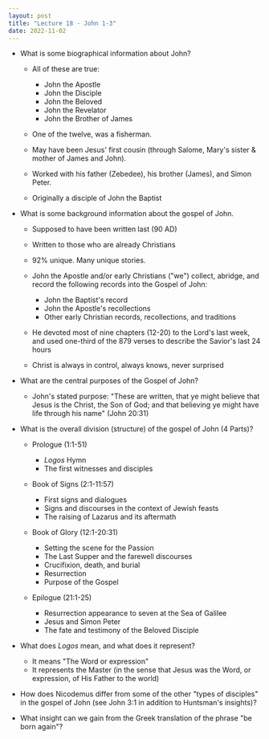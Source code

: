 ```yaml
---
layout: post
title: "Lecture 18 - John 1-3"
date: 2022-11-02
---
```


* What is some biographical information about John?
    * All of these are true:
        * John the Apostle
        * John the Disciple
        * John the Beloved
        * John the Revelator
        * John the Brother of James

    * One of the twelve, was a fisherman.
    * May have been Jesus' first cousin (through Salome, Mary's sister & mother of James and John).
    * Worked with his father (Zebedee), his brother (James), and Simon Peter.
    * Originally a disciple of John the Baptist

* What is some background information about the gospel of John.
    * Supposed to have been written last (90 AD)
    * Written to those who are already Christians
    * 92% unique. Many unique stories.
    * John the Apostle and/or early Christians ("we") collect, abridge, and record the following records into the Gospel of John:
        * John the Baptist's record
        * John the Apostle's recollections
        * Other early Christian records, recollections, and traditions

    * He devoted most of nine chapters (12-20) to the Lord's last week, and used one-third of the 879 verses to describe the Savior's last 24 hours
    * Christ is always in control, always knows, never surprised

* What are the central purposes of the Gospel of John?
    * John's stated purpose: "These are written, that ye might believe that Jesus is the Christ, the Son of God; and that believing ye might have life through his name" (John 20:31)

* What is the overall division (structure) of the gospel of John (4 Parts)?
    * Prologue (1:1-51)
        * *Logos* Hymn
        * The first witnesses and disciples

    * Book of Signs (2:1-11:57)
        * First signs and dialogues
        * Signs and discourses in the context of Jewish feasts
        * The raising of Lazarus and its aftermath
        
    * Book of Glory (12:1-20:31)
        * Setting the scene for the Passion
        * The Last Supper and the farewell discourses
        * Crucifixion, death, and burial
        * Resurrection
        * Purpose of the Gospel

    * Epilogue (21:1-25)
        * Resurrection appearance to seven at the Sea of Galilee
        * Jesus and Simon Peter
        * The fate and testimony of the Beloved Disciple

* What does *Logos* mean, and what does it represent?
    * It means "The Word or expression"
    * It represents the Master (in the sense that Jesus was the Word, or expression, of His Father to the world)

* How does Nicodemus differ from some of the other "types of disciples" in the gospel of John (see John 3:1 in addition to Huntsman's insights)?
* What insight can we gain from the Greek translation of the phrase "be born again"?